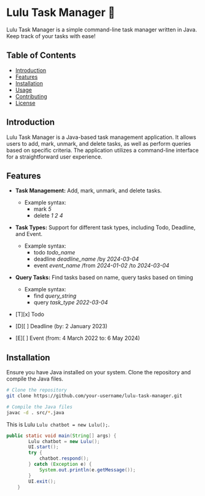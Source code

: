 # Lulu Task Manager 🤖

Lulu Task Manager is a simple command-line task manager written in Java. Keep track of your tasks with ease!

## Table of Contents

- [Introduction](#introduction)
- [Features](#features)
- [Installation](#installation)
- [Usage](#usage)
- [Contributing](#contributing)
- [License](#license)

## Introduction

Lulu Task Manager is a Java-based task management application. It allows users to add, mark, unmark, and delete tasks, as well as perform queries based on specific criteria. The application utilizes a command-line interface for a straightforward user experience.

## Features

- **Task Management:** Add, mark, unmark, and delete tasks.
  - Example syntax:
      - mark *5*
      - delete *1 2 4*
- **Task Types:** Support for different task types, including Todo, Deadline, and Event.
  - Example syntax:
      - todo *todo_name*
      - deadline *deadline_name* /by *2024-03-04*
      - event *event_name* /from *2024-01-02* /to *2024-03-04*
- **Query Tasks:** Find tasks based on name, query tasks based on timing
  - Example syntax:
      - find *query_string*
      - query *task_type* *2022-03-04*

- [T][x] Todo
- [D][ ] Deadline (by: 2 January 2023)
- [E][ ] Event (from: 4 March 2022 to: 6 May 2024)

## Installation

Ensure you have Java installed on your system. Clone the repository and compile the Java files.

```bash
# Clone the repository
git clone https://github.com/your-username/lulu-task-manager.git

# Compile the Java files
javac -d . src/*.java
```

This is Lulu `Lulu chatbot = new Lulu();`.

```java
public static void main(String[] args) {
        Lulu chatbot = new Lulu();
        UI.start();
        try {
            chatbot.respond();
        } catch (Exception e) {
            System.out.println(e.getMessage());
        }
        UI.exit();
    }
```